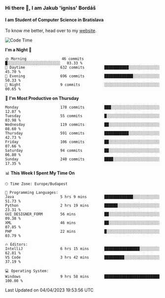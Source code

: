 ### Hi there 👋, I am Jakub 'igniss' Bordáš

#### I am Student of Computer Science in Bratislava
To know me better, head over to my [website](https://bordas.sk).


<!--START_SECTION:waka-->
![Code Time](http://img.shields.io/badge/Code%20Time-1%2C100%20hrs%2059%20mins-blue)

**I'm a Night 🦉** 

```text
🌞 Morning                46 commits          █░░░░░░░░░░░░░░░░░░░░░░░░   03.33 % 
🌆 Daytime                632 commits         ███████████░░░░░░░░░░░░░░   45.70 % 
🌃 Evening                696 commits         █████████████░░░░░░░░░░░░   50.33 % 
🌙 Night                  9 commits           ░░░░░░░░░░░░░░░░░░░░░░░░░   00.65 % 
```
📅 **I'm Most Productive on Thursday** 

```text
Monday                   178 commits         ███░░░░░░░░░░░░░░░░░░░░░░   12.87 % 
Tuesday                  55 commits          █░░░░░░░░░░░░░░░░░░░░░░░░   03.98 % 
Wednesday                119 commits         ██░░░░░░░░░░░░░░░░░░░░░░░   08.60 % 
Thursday                 591 commits         ███████████░░░░░░░░░░░░░░   42.73 % 
Friday                   106 commits         ██░░░░░░░░░░░░░░░░░░░░░░░   07.66 % 
Saturday                 94 commits          ██░░░░░░░░░░░░░░░░░░░░░░░   06.80 % 
Sunday                   240 commits         ████░░░░░░░░░░░░░░░░░░░░░   17.35 % 
```


📊 **This Week I Spent My Time On** 

```text
🕑︎ Time Zone: Europe/Budapest

💬 Programming Languages: 
Java                     5 hrs 9 mins        █████████████░░░░░░░░░░░░   51.73 % 
Python                   2 hrs 19 mins       ██████░░░░░░░░░░░░░░░░░░░   23.31 % 
GUI_DESIGNER_FORM        56 mins             ██░░░░░░░░░░░░░░░░░░░░░░░   09.38 % 
XML                      46 mins             ██░░░░░░░░░░░░░░░░░░░░░░░   07.85 % 
PHP                      22 mins             █░░░░░░░░░░░░░░░░░░░░░░░░   03.79 % 

🔥 Editors: 
IntelliJ                 6 hrs 15 mins       ████████████████░░░░░░░░░   62.81 % 
VS Code                  3 hrs 42 mins       █████████░░░░░░░░░░░░░░░░   37.19 % 

💻 Operating System: 
Windows                  9 hrs 58 mins       █████████████████████████   100.00 % 
```


 Last Updated on 04/04/2023 19:53:56 UTC
<!--END_SECTION:waka-->
